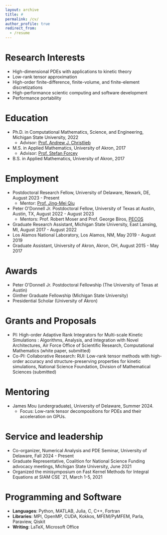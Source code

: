 ```yaml
---
layout: archive
title: #
permalink: /cv/
author_profile: true
redirect_from:
  - /resume
---
```


# Research Interests
* High-dimensional PDEs with applications to kinetic theory
* Low-rank tensor approximation
* High-order finite-difference, finite-volume, and finite-element discretizations
* High-performance scientic computing and software development
* Performance portability

# Education
* Ph.D. in Computational Mathematics, Science, and Engineering, Michigan State University, 2022
  * Advisor: [Prof. Andrew J. Christlieb](http://www.the-christlieb-group.org/)
* M.S. in Applied Mathematics, University of Akron, 2017
  * Advisor: [Prof. Stefan Forcey](https://sforcey.github.io/sf34/)
* B.S. in Applied Mathematics, University of Akron, 2017

Employment
======
* Postdoctoral Research Fellow, University of Delaware, Newark, DE, August 2023 - Present
  * Mentor: [Prof. Jing-Mei Qiu](https://jingmeiqiu.github.io/)
* Peter O'Donnell Jr. Postdoctoral Fellow, University of Texas at Austin, Austin, TX, August 2022 - August 2023
  * Mentors: Prof. Robert Moser and Prof. George Biros, [PECOS](https://pecos.oden.utexas.edu/)
* Graduate Research Assistant, Michigan State University, East Lansing, MI, August 2017 - August 2022
* Los Alamos National Laboratory, Los Alamos, NM, May 2019 - August 2019
* Graduate Assistant, University of Akron, Akron, OH, August 2015 - May 2017

Awards
======
* Peter O'Donnell Jr. Postdoctoral Fellowship (The University of Texas at Austin)
* Ginther Graduate Fellowship (Michigan State University)
* Presidential Scholar (University of Akron)

Grants and Proposals
======
* PI: High-order Adaptive Rank Integrators for Multi-scale Kinetic Simulations : Algorithms, Analysis, and
Integration with Novel Architectures, Air Force Office of Scientific Research, Computational Mathematics (white paper, submitted)
* Co-PI: Collaborative Research: RUI: Low-rank tensor methods with high-order accuracy and structure-preserving properties for kinetic simulations, National Science Foundation, Division of Mathematical Sciences (submitted)

Mentoring
======
* James Mou (undergraduate), University of Delaware, Summer 2024.     
  * Focus: Low-rank tensor decompositions for PDEs and their acceleration on GPUs.

Service and leadership
======
* Co-organizer, Numerical Analysis and PDE Seminar, University of Delaware, Fall 2024 - Present
* Graduate Representative, Coalition for National Science Funding advocacy meetings, Michigan State University, June 2021
* Organized the minisymposium on Fast Kernel Methods for Integral Equations at SIAM CSE `21, March 1-5, 2021

Programming and Software
======
* **Languages**: Python, MATLAB, Julia, C, C++, Fortran
* **Libraries**: MPI, OpenMP, CUDA, Kokkos, MFEM/PyMFEM, Parla, Paraview, Qiskit
* **Writing**: LaTeX, Microsoft Office
